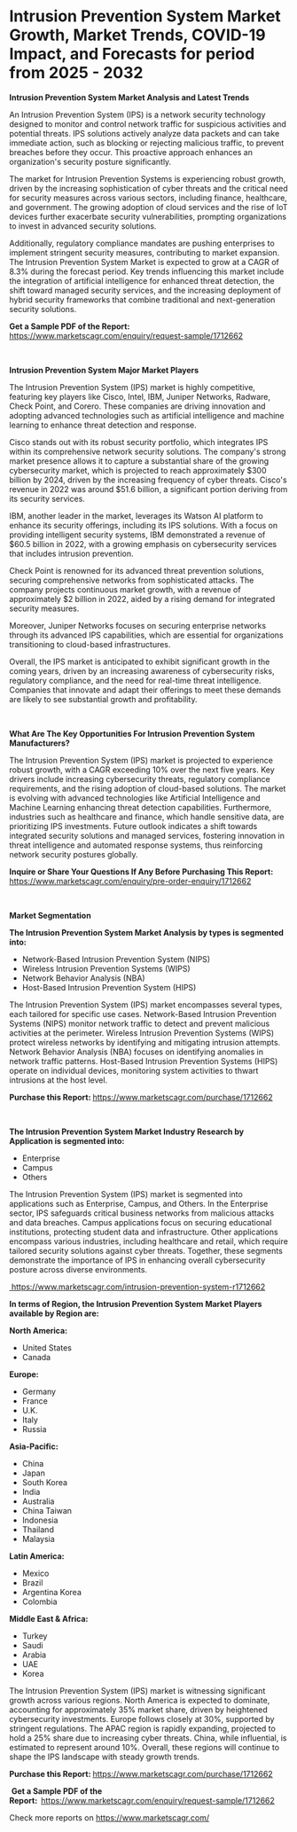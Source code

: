 <p><h1>Intrusion Prevention System Market Growth, Market Trends, COVID-19 Impact, and Forecasts for period from 2025 - 2032</h1></p><p><strong>Intrusion Prevention System Market Analysis and Latest Trends</strong></p>
<p><p>An Intrusion Prevention System (IPS) is a network security technology designed to monitor and control network traffic for suspicious activities and potential threats. IPS solutions actively analyze data packets and can take immediate action, such as blocking or rejecting malicious traffic, to prevent breaches before they occur. This proactive approach enhances an organization's security posture significantly.</p><p>The market for Intrusion Prevention Systems is experiencing robust growth, driven by the increasing sophistication of cyber threats and the critical need for security measures across various sectors, including finance, healthcare, and government. The growing adoption of cloud services and the rise of IoT devices further exacerbate security vulnerabilities, prompting organizations to invest in advanced security solutions. </p><p>Additionally, regulatory compliance mandates are pushing enterprises to implement stringent security measures, contributing to market expansion. The Intrusion Prevention System Market is expected to grow at a CAGR of 8.3% during the forecast period. Key trends influencing this market include the integration of artificial intelligence for enhanced threat detection, the shift toward managed security services, and the increasing deployment of hybrid security frameworks that combine traditional and next-generation security solutions.</p></p>
<p><strong>Get a Sample PDF of the Report:&nbsp;</strong> <a href="https://www.marketscagr.com/enquiry/request-sample/1712662?utm_campaign=1869&utm_medium=2&utm_source=Github&utm_content=ia&utm_term=11012025&utm_id=intrusion-prevention-system">https://www.marketscagr.com/enquiry/request-sample/1712662</a></p>
<p>&nbsp;</p>
<p><strong>Intrusion Prevention System Major Market Players</strong></p>
<p><p>The Intrusion Prevention System (IPS) market is highly competitive, featuring key players like Cisco, Intel, IBM, Juniper Networks, Radware, Check Point, and Corero. These companies are driving innovation and adopting advanced technologies such as artificial intelligence and machine learning to enhance threat detection and response.</p><p>Cisco stands out with its robust security portfolio, which integrates IPS within its comprehensive network security solutions. The company's strong market presence allows it to capture a substantial share of the growing cybersecurity market, which is projected to reach approximately $300 billion by 2024, driven by the increasing frequency of cyber threats. Cisco's revenue in 2022 was around $51.6 billion, a significant portion deriving from its security services.</p><p>IBM, another leader in the market, leverages its Watson AI platform to enhance its security offerings, including its IPS solutions. With a focus on providing intelligent security systems, IBM demonstrated a revenue of $60.5 billion in 2022, with a growing emphasis on cybersecurity services that includes intrusion prevention.</p><p>Check Point is renowned for its advanced threat prevention solutions, securing comprehensive networks from sophisticated attacks. The company projects continuous market growth, with a revenue of approximately $2 billion in 2022, aided by a rising demand for integrated security measures.</p><p>Moreover, Juniper Networks focuses on securing enterprise networks through its advanced IPS capabilities, which are essential for organizations transitioning to cloud-based infrastructures.</p><p>Overall, the IPS market is anticipated to exhibit significant growth in the coming years, driven by an increasing awareness of cybersecurity risks, regulatory compliance, and the need for real-time threat intelligence. Companies that innovate and adapt their offerings to meet these demands are likely to see substantial growth and profitability.</p></p>
<p>&nbsp;</p>
<p><strong>What Are The Key Opportunities For Intrusion Prevention System Manufacturers?</strong></p>
<p><p>The Intrusion Prevention System (IPS) market is projected to experience robust growth, with a CAGR exceeding 10% over the next five years. Key drivers include increasing cybersecurity threats, regulatory compliance requirements, and the rising adoption of cloud-based solutions. The market is evolving with advanced technologies like Artificial Intelligence and Machine Learning enhancing threat detection capabilities. Furthermore, industries such as healthcare and finance, which handle sensitive data, are prioritizing IPS investments. Future outlook indicates a shift towards integrated security solutions and managed services, fostering innovation in threat intelligence and automated response systems, thus reinforcing network security postures globally.</p></p>
<p><strong>Inquire or Share Your Questions If Any Before Purchasing This Report:</strong> <a href="https://www.marketscagr.com/enquiry/pre-order-enquiry/1712662?utm_campaign=1869&utm_medium=2&utm_source=Github&utm_content=ia&utm_term=11012025&utm_id=intrusion-prevention-system">https://www.marketscagr.com/enquiry/pre-order-enquiry/1712662</a></p>
<p>&nbsp;</p>
<p><strong>Market Segmentation</strong></p>
<p><strong>The Intrusion Prevention System Market Analysis by types is segmented into:</strong></p>
<p><ul><li>Network-Based Intrusion Prevention System (NIPS)</li><li>Wireless Intrusion Prevention Systems (WIPS)</li><li>Network Behavior Analysis (NBA)</li><li>Host-Based Intrusion Prevention System (HIPS)</li></ul></p>
<p><p>The Intrusion Prevention System (IPS) market encompasses several types, each tailored for specific use cases. Network-Based Intrusion Prevention Systems (NIPS) monitor network traffic to detect and prevent malicious activities at the perimeter. Wireless Intrusion Prevention Systems (WIPS) protect wireless networks by identifying and mitigating intrusion attempts. Network Behavior Analysis (NBA) focuses on identifying anomalies in network traffic patterns. Host-Based Intrusion Prevention Systems (HIPS) operate on individual devices, monitoring system activities to thwart intrusions at the host level.</p></p>
<p><strong>Purchase this Report:&nbsp;</strong><a href="https://www.marketscagr.com/purchase/1712662?utm_campaign=1869&utm_medium=2&utm_source=Github&utm_content=ia&utm_term=11012025&utm_id=intrusion-prevention-system">https://www.marketscagr.com/purchase/1712662</a></p>
<p>&nbsp;</p>
<p><strong>The Intrusion Prevention System Market Industry Research by Application is segmented into:</strong></p>
<p><ul><li>Enterprise</li><li>Campus</li><li>Others</li></ul></p>
<p><p>The Intrusion Prevention System (IPS) market is segmented into applications such as Enterprise, Campus, and Others. In the Enterprise sector, IPS safeguards critical business networks from malicious attacks and data breaches. Campus applications focus on securing educational institutions, protecting student data and infrastructure. Other applications encompass various industries, including healthcare and retail, which require tailored security solutions against cyber threats. Together, these segments demonstrate the importance of IPS in enhancing overall cybersecurity posture across diverse environments.</p></p>
<p><a href="https://www.marketscagr.com/intrusion-prevention-system-r1712662?utm_campaign=1869&utm_medium=2&utm_source=Github&utm_content=ia&utm_term=11012025&utm_id=intrusion-prevention-system">&nbsp;https://www.marketscagr.com/intrusion-prevention-system-r1712662</a></p>
<p><strong>In terms of Region, the Intrusion Prevention System Market Players available by Region are:</strong></p>
<p>
    <p> <strong> North America: </strong>
        <ul>
            <li>United States</li>
            <li>Canada</li>
        </ul>
        </p> 
    <p> <strong> Europe: </strong>
        <ul>
            <li>Germany</li>
            <li>France</li>
            <li>U.K.</li>
            <li>Italy</li>
            <li>Russia</li>
        </ul>
        </p> 
    <p> <strong> Asia-Pacific: </strong>
        <ul>
            <li>China</li>
            <li>Japan</li>
            <li>South Korea</li>
            <li>India</li>
            <li>Australia</li>
            <li>China Taiwan</li>
            <li>Indonesia</li>
            <li>Thailand</li>
            <li>Malaysia</li>
        </ul>
        </p> 
    <p> <strong> Latin America: </strong>
        <ul>
            <li>Mexico</li>
            <li>Brazil</li>
            <li>Argentina Korea</li>
            <li>Colombia</li>
        </ul>
        </p> 
    <p> <strong> Middle East & Africa: </strong>
        <ul>
            <li>Turkey</li>
            <li>Saudi</li>
            <li>Arabia</li>
            <li>UAE</li>
            <li>Korea</li>
        </ul>
    </p>
    </p>
<p><p>The Intrusion Prevention System (IPS) market is witnessing significant growth across various regions. North America is expected to dominate, accounting for approximately 35% market share, driven by heightened cybersecurity investments. Europe follows closely at 30%, supported by stringent regulations. The APAC region is rapidly expanding, projected to hold a 25% share due to increasing cyber threats. China, while influential, is estimated to represent around 10%. Overall, these regions will continue to shape the IPS landscape with steady growth trends.</p></p>
<p><strong>Purchase this Report: </strong><a href="https://www.marketscagr.com/purchase/1712662?utm_campaign=1869&utm_medium=2&utm_source=Github&utm_content=ia&utm_term=11012025&utm_id=intrusion-prevention-system">https://www.marketscagr.com/purchase/1712662</a></p>
<p>&nbsp;<strong>Get a Sample PDF of the Report:&nbsp;&nbsp;</strong><a href="https://www.marketscagr.com/enquiry/request-sample/1712662?utm_campaign=1869&utm_medium=2&utm_source=Github&utm_content=ia&utm_term=11012025&utm_id=intrusion-prevention-system">https://www.marketscagr.com/enquiry/request-sample/1712662</a></p>
<p><strong></strong></p>
<p>Check more reports on <a href="https://www.marketscagr.com/?utm_campaign=1869&utm_medium=2&utm_source=Github&utm_content=ia&utm_term=11012025&utm_id=intrusion-prevention-system">https://www.marketscagr.com/</a></p>